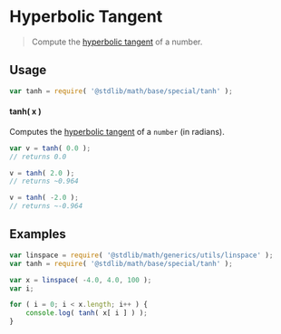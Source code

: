 Hyperbolic Tangent
===

> Compute the [hyperbolic tangent][hyperbolic-tangent] of a number.


<!-- <usage> -->

## Usage

``` javascript
var tanh = require( '@stdlib/math/base/special/tanh' );
```

#### tanh( x )

Computes the [hyperbolic tangent][hyperbolic-tangent] of a `number` (in radians).

``` javascript
var v = tanh( 0.0 );
// returns 0.0

v = tanh( 2.0 );
// returns ~0.964

v = tanh( -2.0 );
// returns ~-0.964
```

<!-- </usage> -->


<!-- <examples> -->

## Examples

``` javascript
var linspace = require( '@stdlib/math/generics/utils/linspace' );
var tanh = require( '@stdlib/math/base/special/tanh' );

var x = linspace( -4.0, 4.0, 100 );
var i;

for ( i = 0; i < x.length; i++ ) {
    console.log( tanh( x[ i ] ) );
}
```

<!-- </examples> -->


<!-- <links> -->

[hyperbolic-tangent]: http://mathworld.wolfram.com/HyperbolicTangent.html

<!-- </links> -->
